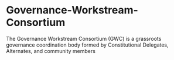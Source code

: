 # Governance-Workstream-Consortium
The Governance Workstream Consortium (GWC) is a grassroots governance coordination body formed by Constitutional Delegates, Alternates, and community members
